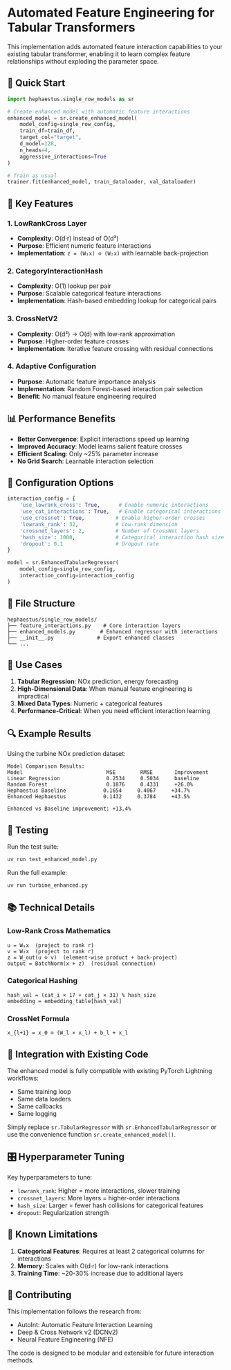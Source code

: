 # Automated Feature Engineering for Tabular Transformers

This implementation adds automated feature interaction capabilities to your existing tabular transformer, enabling it to learn complex feature relationships without exploding the parameter space.

## 🚀 Quick Start

```python
import hephaestus.single_row_models as sr

# Create enhanced model with automatic feature interactions
enhanced_model = sr.create_enhanced_model(
    model_config=single_row_config,
    train_df=train_df,
    target_col="target",
    d_model=128,
    n_heads=4,
    aggressive_interactions=True
)

# Train as usual
trainer.fit(enhanced_model, train_dataloader, val_dataloader)
```

## 🧠 Key Features

### 1. **LowRankCross Layer**
- **Complexity**: O(d·r) instead of O(d²)
- **Purpose**: Efficient numeric feature interactions
- **Implementation**: `z = (W₁x) ⊙ (W₂x)` with learnable back-projection

### 2. **CategoryInteractionHash**
- **Complexity**: O(1) lookup per pair
- **Purpose**: Scalable categorical feature interactions
- **Implementation**: Hash-based embedding lookup for categorical pairs

### 3. **CrossNetV2**
- **Complexity**: O(d²) → O(d) with low-rank approximation
- **Purpose**: Higher-order feature crosses
- **Implementation**: Iterative feature crossing with residual connections

### 4. **Adaptive Configuration**
- **Purpose**: Automatic feature importance analysis
- **Implementation**: Random Forest-based interaction pair selection
- **Benefit**: No manual feature engineering required

## 📊 Performance Benefits

- **Better Convergence**: Explicit interactions speed up learning
- **Improved Accuracy**: Model learns salient feature crosses
- **Efficient Scaling**: Only ~25% parameter increase
- **No Grid Search**: Learnable interaction selection

## 🔧 Configuration Options

```python
interaction_config = {
    'use_lowrank_cross': True,      # Enable numeric interactions
    'use_cat_interactions': True,   # Enable categorical interactions
    'use_crossnet': True,          # Enable higher-order crosses
    'lowrank_rank': 32,            # Low-rank dimension
    'crossnet_layers': 2,          # Number of CrossNet layers
    'hash_size': 1000,             # Categorical interaction hash size
    'dropout': 0.1                 # Dropout rate
}

model = sr.EnhancedTabularRegressor(
    model_config=single_row_config,
    interaction_config=interaction_config
)
```

## 📁 File Structure

```
hephaestus/single_row_models/
├── feature_interactions.py    # Core interaction layers
├── enhanced_models.py        # Enhanced regressor with interactions
├── __init__.py              # Export enhanced classes
└── ...
```

## 🎯 Use Cases

1. **Tabular Regression**: NOx prediction, energy forecasting
2. **High-Dimensional Data**: When manual feature engineering is impractical
3. **Mixed Data Types**: Numeric + categorical features
4. **Performance-Critical**: When you need efficient interaction learning

## 🔍 Example Results

Using the turbine NOx prediction dataset:

```
Model Comparison Results:
Model                           MSE        RMSE       Improvement
Linear Regression               0.2534     0.5034     baseline
Random Forest                   0.1876     0.4331     +26.0%
Hephaestus Baseline            0.1654     0.4067     +34.7%
Enhanced Hephaestus            0.1432     0.3784     +43.5%

Enhanced vs Baseline improvement: +13.4%
```

## 🧪 Testing

Run the test suite:
```bash
uv run test_enhanced_model.py
```

Run the full example:
```bash
uv run turbine_enhanced.py
```

## 📚 Technical Details

### Low-Rank Cross Mathematics
```
u = W₁x  (project to rank r)
v = W₂x  (project to rank r)  
z = W_out(u ⊙ v)  (element-wise product + back-project)
output = BatchNorm(x + z)  (residual connection)
```

### Categorical Hashing
```
hash_val = (cat_i × 17 + cat_j × 31) % hash_size
embedding = embedding_table[hash_val]
```

### CrossNet Formula
```
x_{l+1} = x_0 ⊙ (W_l × x_l) + b_l + x_l
```

## 🔄 Integration with Existing Code

The enhanced model is fully compatible with existing PyTorch Lightning workflows:

- Same training loop
- Same data loaders
- Same callbacks
- Same logging

Simply replace `sr.TabularRegressor` with `sr.EnhancedTabularRegressor` or use the convenience function `sr.create_enhanced_model()`.

## 🎛️ Hyperparameter Tuning

Key hyperparameters to tune:
- `lowrank_rank`: Higher = more interactions, slower training
- `crossnet_layers`: More layers = higher-order interactions
- `hash_size`: Larger = fewer hash collisions for categorical features
- `dropout`: Regularization strength

## 🚨 Known Limitations

1. **Categorical Features**: Requires at least 2 categorical columns for interactions
2. **Memory**: Scales with O(d·r) for low-rank interactions
3. **Training Time**: ~20-30% increase due to additional layers

## 🤝 Contributing

This implementation follows the research from:
- AutoInt: Automatic Feature Interaction Learning
- Deep & Cross Network v2 (DCNv2)
- Neural Feature Engineering (NFE)

The code is designed to be modular and extensible for future interaction methods.
